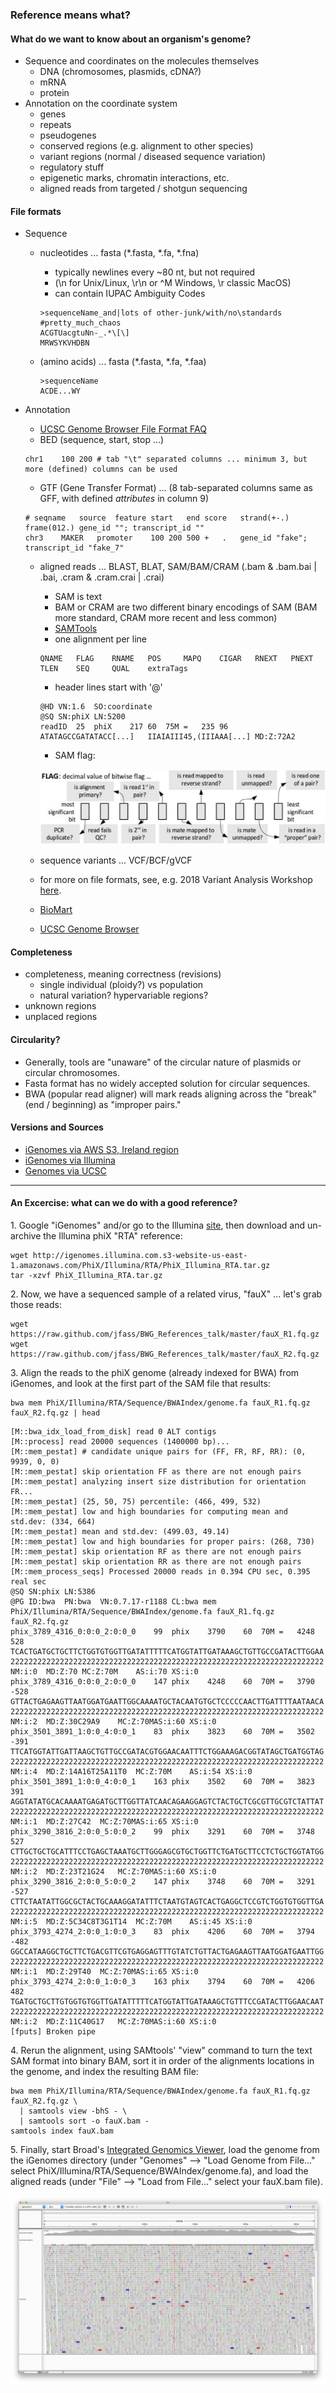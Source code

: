 
### Reference means what?

#### What do we want to know about an organism's genome?

- Sequence and coordinates on the molecules themselves
    - DNA (chromosomes, plasmids, cDNA?)
    - mRNA
    - protein
- Annotation on the coordinate system
    - genes
    - repeats
    - pseudogenes
    - conserved regions (e.g. alignment to other species)
    - variant regions (normal / diseased sequence variation)
    - regulatory stuff
    - epigenetic marks, chromatin interactions, etc.
    - aligned reads from targeted / shotgun sequencing

#### File formats

- Sequence
    - nucleotides ... fasta (*.fasta, *.fa, *.fna)
        - typically newlines every ~80 nt, but not required
        - (\n for Unix/Linux, \r\n or ^M Windows, \r classic MacOS)
        - can contain IUPAC Ambiguity Codes

        ```
        >sequenceName_and|lots of other-junk/with/no\standards #pretty_much_chaos
        ACGTUacgtuNn-_.*\[\]
        MRWSYKVHDBN
        ```

    - (amino acids) ... fasta (*.fasta, *.fa, *.faa)

        ```
        >sequenceName
        ACDE...WY
        ```

- Annotation
    - [UCSC Genome Browser File Format FAQ](https://genome.ucsc.edu/FAQ/FAQformat.html)
    - BED (sequence, start, stop ...)

    ```
    chr1	100	200	# tab "\t" separated columns ... minimum 3, but more (defined) columns can be used
    ```

    - GTF (Gene Transfer Format) ... (8 tab-separated columns same as GFF, with defined *attributes* in column 9)

    ```
    # seqname	source	feature	start	end	score	strand(+-.)	frame(012.)	gene_id ""; transcript_id ""
    chr3	MAKER	promoter	100	200	500	+	.	gene_id "fake"; transcript_id "fake_7"
    ```

    - aligned reads ... BLAST, BLAT, SAM/BAM/CRAM (.bam & .bam.bai \| .bai, .cram & .cram.crai \| .crai)
        - SAM is text
        - BAM or CRAM are two different binary encodings of SAM (BAM more standard, CRAM more recent and less common)
        - [SAMTools](http://www.htslib.org/)
        - one alignment per line

        ```
        QNAME   FLAG    RNAME   POS     MAPQ    CIGAR   RNEXT   PNEXT   TLEN    SEQ     QUAL    extraTags
        ```

        - header lines start with '@'

        ```
        @HD	VN:1.6	SO:coordinate
        @SQ	SN:phiX	LN:5200
        readID	25	phiX	217	60	75M	=	235	96	ATATAGCCGATATACC[...]	IIAIAIII45,(IIIAAA[...]	MD:Z:72A2
        ```

        - SAM flag:

        ![SAM slide](./SAMflag.png)

    - sequence variants ... VCF/BCF/gVCF
    - for more on file formats, see, e.g. 2018 Variant Analysis Workshop [here](https://bioinformatics.ucdavis.edu/training/documentation/).

    - [BioMart](http://uswest.ensembl.org/biomart/martview/edea6a6cf7468c97141ac7db2f8fa1cf)
    - [UCSC Genome Browser](https://genome.ucsc.edu/)

#### Completeness

- completeness, meaning correctness (revisions)
    - single individual (ploidy?) vs population
    - natural variation? hypervariable regions?
- unknown regions
- unplaced regions

#### Circularity?

- Generally, tools are "unaware" of the circular nature of plasmids or circular chromosomes. 
- Fasta format has no widely accepted solution for circular sequences.
- BWA (popular read aligner) will mark reads aligning across the "break" (end / beginning) as "improper pairs."

#### Versions and Sources

- [iGenomes via AWS S3, Ireland region](https://github.com/ewels/AWS-iGenomes)  
- [iGenomes via Illumina](https://support.illumina.com/sequencing/sequencing_software/igenome.html)  
- [Genomes via UCSC](https://genome.ucsc.edu/goldenPath/help/ftp.html)

---

#### An Excercise: what can we do with a good reference?

1\. Google "iGenomes" and/or go to the Illumina [site](https://support.illumina.com/sequencing/sequencing_software/igenome.html), then download and un-archive the Illumina phiX "RTA" reference:

```
wget http://igenomes.illumina.com.s3-website-us-east-1.amazonaws.com/PhiX/Illumina/RTA/PhiX_Illumina_RTA.tar.gz
tar -xzvf PhiX_Illumina_RTA.tar.gz
```

2\. Now, we have a sequenced sample of a related virus, "fauX" ... let's grab those reads:

```
wget https://raw.github.com/jfass/BWG_References_talk/master/fauX_R1.fq.gz
wget https://raw.github.com/jfass/BWG_References_talk/master/fauX_R2.fq.gz
```

3\. Align the reads to the phiX genome (already indexed for BWA) from iGenomes, and look at the first part of the SAM file that results:

```
bwa mem PhiX/Illumina/RTA/Sequence/BWAIndex/genome.fa fauX_R1.fq.gz fauX_R2.fq.gz | head
```

```
[M::bwa_idx_load_from_disk] read 0 ALT contigs
[M::process] read 20000 sequences (1400000 bp)...
[M::mem_pestat] # candidate unique pairs for (FF, FR, RF, RR): (0, 9939, 0, 0)
[M::mem_pestat] skip orientation FF as there are not enough pairs
[M::mem_pestat] analyzing insert size distribution for orientation FR...
[M::mem_pestat] (25, 50, 75) percentile: (466, 499, 532)
[M::mem_pestat] low and high boundaries for computing mean and std.dev: (334, 664)
[M::mem_pestat] mean and std.dev: (499.03, 49.14)
[M::mem_pestat] low and high boundaries for proper pairs: (268, 730)
[M::mem_pestat] skip orientation RF as there are not enough pairs
[M::mem_pestat] skip orientation RR as there are not enough pairs
[M::mem_process_seqs] Processed 20000 reads in 0.394 CPU sec, 0.395 real sec
@SQ	SN:phix	LN:5386
@PG	ID:bwa	PN:bwa	VN:0.7.17-r1188	CL:bwa mem PhiX/Illumina/RTA/Sequence/BWAIndex/genome.fa fauX_R1.fq.gz fauX_R2.fq.gz
phix_3789_4316_0:0:0_2:0:0_0	99	phix	3790	60	70M	=	4248	528	TCACTGATGCTGCTTCTGGTGTGGTTGATATTTTTCATGGTATTGATAAAGCTGTTGCCGATACTTGGAA	2222222222222222222222222222222222222222222222222222222222222222222222	NM:i:0	MD:Z:70	MC:Z:70M	AS:i:70	XS:i:0
phix_3789_4316_0:0:0_2:0:0_0	147	phix	4248	60	70M	=	3790	-528	GTTACTGAGAAGTTAATGGATGAATTGGCAAAATGCTACAATGTGCTCCCCCAACTTGATTTTAATAACA	2222222222222222222222222222222222222222222222222222222222222222222222	NM:i:2	MD:Z:30C29A9	MC:Z:70MAS:i:60	XS:i:0
phix_3501_3891_1:0:0_4:0:0_1	83	phix	3823	60	70M	=	3502	-391	TTCATGGTATTGATTAAGCTGTTGCCGATACGTGGAACAATTTCTGGAAAGACGGTATAGCTGATGGTAG	2222222222222222222222222222222222222222222222222222222222222222222222	NM:i:4	MD:Z:14A16T25A11T0	MC:Z:70M	AS:i:54	XS:i:0
phix_3501_3891_1:0:0_4:0:0_1	163	phix	3502	60	70M	=	3823	391	AGGTATATGCACAAAATGAGATGCTTGGTTATCAACAGAAGGAGTCTACTGCTCGCGTTGCGTCTATTAT	2222222222222222222222222222222222222222222222222222222222222222222222	NM:i:1	MD:Z:27C42	MC:Z:70MAS:i:65	XS:i:0
phix_3290_3816_2:0:0_5:0:0_2	99	phix	3291	60	70M	=	3748	527	CTTGCTGCTGCATTTCCTGAGCTAAATGCTTGGGAGCGTGCTGGTTCTGATGCTTCCTCTGCTGGTATGG	2222222222222222222222222222222222222222222222222222222222222222222222	NM:i:2	MD:Z:23T21G24	MC:Z:70MAS:i:60	XS:i:0
phix_3290_3816_2:0:0_5:0:0_2	147	phix	3748	60	70M	=	3291	-527	CTTCTAATATTGGCGCTACTGCAAAGGATATTTCTAATGTAGTCACTGAGGCTCCGTCTGGTGTGGTTGA	2222222222222222222222222222222222222222222222222222222222222222222222	NM:i:5	MD:Z:5C34C8T3G1T14	MC:Z:70M	AS:i:45	XS:i:0
phix_3793_4274_2:0:0_1:0:0_3	83	phix	4206	60	70M	=	3794	-482	GGCCATAAGGCTGCTTCTGACGTTCGTGAGGAGTTTGTATCTGTTACTGAGAAGTTAATGGATGAATTGG	2222222222222222222222222222222222222222222222222222222222222222222222	NM:i:1	MD:Z:29T40	MC:Z:70MAS:i:65	XS:i:0
phix_3793_4274_2:0:0_1:0:0_3	163	phix	3794	60	70M	=	4206	482	TGATGCTGCTTGTGGTGTGGTTGATATTTTTCATGGTATTGATAAAGCTGTTTCCGATACTTGGAACAAT	2222222222222222222222222222222222222222222222222222222222222222222222	NM:i:2	MD:Z:11C40G17	MC:Z:70MAS:i:60	XS:i:0
[fputs] Broken pipe
```

4\. Rerun the alignment, using SAMtools' "view" command to turn the text SAM format into binary BAM, sort it in order of the alignments locations in the genome, and index the resulting BAM file:

```
bwa mem PhiX/Illumina/RTA/Sequence/BWAIndex/genome.fa fauX_R1.fq.gz fauX_R2.fq.gz \
  | samtools view -bhS - \
  | samtools sort -o fauX.bam -
samtools index fauX.bam
```

5\. Finally, start Broad's [Integrated Genomics Viewer](https://software.broadinstitute.org/software/igv/download), load the genome from the iGenomes directory (under "Genomes" --> "Load Genome from File..." select PhiX/Illumina/RTA/Sequence/BWAIndex/genome.fa), and load the aligned reads (under "File" --> "Load from File..." select your fauX.bam file).

![IGV](igv.png)



